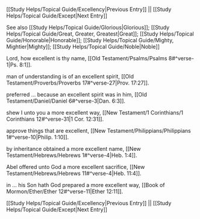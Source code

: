 [[Study Helps/Topical Guide/Excellency|Previous Entry]]  ||  [[Study Helps/Topical Guide/Except|Next Entry]]

 See also [[Study Helps/Topical Guide/Glorious|Glorious]]; [[Study Helps/Topical Guide/Great, Greater, Greatest|Great]]; [[Study Helps/Topical Guide/Honorable|Honorable]]; [[Study Helps/Topical Guide/Mighty, Mightier|Mighty]]; [[Study Helps/Topical Guide/Noble|Noble]]

 Lord, how excellent is thy name, [[Old Testament/Psalms/Psalms 8#^verse-1|Ps. 8:1]].

 man of understanding is of an excellent spirit, [[Old Testament/Proverbs/Proverbs 17#^verse-27|Prov. 17:27]].

 preferred ... because an excellent spirit was in him, [[Old Testament/Daniel/Daniel 6#^verse-3|Dan. 6:3]].

 shew I unto you a more excellent way, [[New Testament/1 Corinthians/1 Corinthians 12#^verse-31|1 Cor. 12:31]].

 approve things that are excellent, [[New Testament/Philippians/Philippians 1#^verse-10|Philip. 1:10]].

 by inheritance obtained a more excellent name, [[New Testament/Hebrews/Hebrews 1#^verse-4|Heb. 1:4]].

 Abel offered unto God a more excellent sacrifice, [[New Testament/Hebrews/Hebrews 11#^verse-4|Heb. 11:4]].

 in ... his Son hath God prepared a more excellent way, [[Book of Mormon/Ether/Ether 12#^verse-11|Ether 12:11]].

[[Study Helps/Topical Guide/Excellency|Previous Entry]]  ||  [[Study Helps/Topical Guide/Except|Next Entry]]